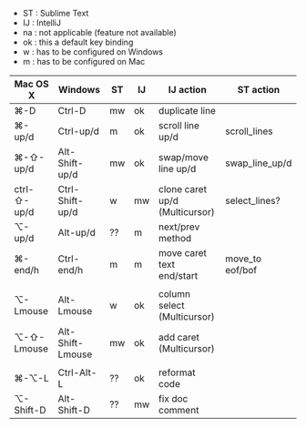
- ST : Sublime Text
- IJ : IntelliJ
- na : not applicable (feature not available)
- ok : this a default key binding
- w  : has to be configured on Windows
- m  : has to be configured on Mac


Mac OS X    | Windows          | ST  | IJ  | IJ action                      | ST action
----------- | ---------------- | --- | --- | ------------------------------ | ---------------------------
⌘-D         | Ctrl-D           | mw  | ok  | duplicate line                 |
⌘-up/d      | Ctrl-up/d        | m   | ok  | scroll line up/d               | scroll_lines
⌘-⇧-up/d    | Alt-Shift-up/d   | mw  | ok  | swap/move line up/d            | swap_line_up/d
ctrl-⇧-up/d | Ctrl-Shift-up/d  |  w  | mw  | clone caret up/d (Multicursor) | select_lines?
⌥-up/d      | Alt-up/d         | ??  | m   | next/prev method               |
⌘-end/h     | Ctrl-end/h       | m   | m   | move caret text end/start      | move_to eof/bof
            |                  |     |     |                                |
⌥-Lmouse    | Alt-Lmouse       |  w  | ok  | column select (Multicursor)    |
⌥-⇧-Lmouse  | Alt-Shift-Lmouse | mw  | ok  | add caret (Multicursor)        |
            |                  |     |     |                                |
⌘-⌥-L       | Ctrl-Alt-L       | ??  | ok  | reformat code                  |
⌥-Shift-D   | Alt-Shift-D      | ??  | mw  | fix doc comment                |
